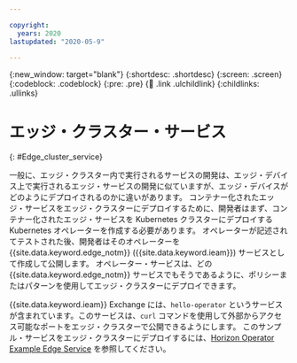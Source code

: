 ```yaml
---

copyright:
  years: 2020
lastupdated: "2020-05-9"

---
```


{:new_window: target="blank"}
{:shortdesc: .shortdesc}
{:screen: .screen}
{:codeblock: .codeblock}
{:pre: .pre}
{:child: .link .ulchildlink}
{:childlinks: .ullinks}

# エッジ・クラスター・サービス
{: #Edge_cluster_service}

一般に、エッジ・クラスター内で実行されるサービスの開発は、エッジ・デバイス上で実行されるエッジ・サービスの開発に似ていますが、エッジ・デバイスがどのようにデプロイされるのかに違いがあります。 コンテナー化されたエッジ・サービスをエッジ・クラスターにデプロイするために、開発者はまず、コンテナー化されたエッジ・サービスを Kubernetes クラスターにデプロイする Kubernetes オペレーターを作成する必要があります。 オペレーターが記述されてテストされた後、開発者はそのオペレーターを {{site.data.keyword.edge_notm}} ({{site.data.keyword.ieam}}) サービスとして作成して公開します。 オペレーター・サービスは、どの {{site.data.keyword.edge_notm}} サービスでもそうであるように、ポリシーまたはパターンを使用してエッジ・クラスターにデプロイできます。

{{site.data.keyword.ieam}} Exchange には、`hello-operator` というサービスが含まれています。このサービスは、`curl` コマンドを使用して外部からアクセス可能なポートをエッジ・クラスターで公開できるようにします。 このサンプル・サービスをエッジ・クラスターにデプロイするには、[Horizon Operator Example Edge Service](https://github.com/open-horizon/examples/tree/v2.27/edge/services/hello-operator#-using-the-operator-example-edge-service-with-deployment-policy) を参照してください。
